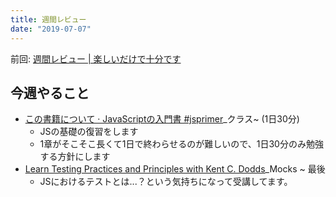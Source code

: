 ```yaml
---
title: 週間レビュー
date: "2019-07-07"
---
```


前回: [週間レビュー | 楽しいだけで十分です](https://yinm.info/20190630/)

## 今週やること
- [この書籍について · JavaScriptの入門書 #jsprimer](https://jsprimer.net/)_クラス~ (1日30分) 
  - JSの基礎の復習をします
  - 1章がそこそこ長くて1日で終わらせるのが難しいので、1日30分のみ勉強する方針にします
- [Learn Testing Practices and Principles with Kent C. Dodds](https://frontendmasters.com/courses/testing-practices-principles/)_Mocks ~ 最後
  - JSにおけるテストとは...？という気持ちになって受講してます。


